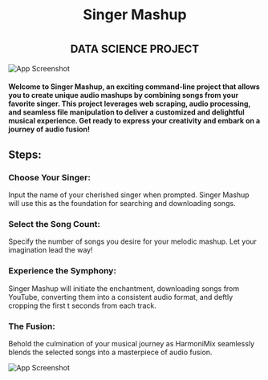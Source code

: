 
# <h1 align="center">Singer Mashup</h1>
# <h2 align="center"> DATA SCIENCE PROJECT </h2>
![App Screenshot](https://i.scdn.co/image/ab67616d0000b27330336362ff20f25cabae1556)
#### Welcome to Singer Mashup, an exciting command-line project that allows you to create unique audio mashups by combining songs from your favorite singer. This project leverages web scraping, audio processing, and seamless file manipulation to deliver a customized and delightful musical experience. Get ready to express your creativity and embark on a journey of audio fusion!

## Steps:
### Choose Your Singer:

Input the name of your cherished singer when prompted. Singer Mashup will use this as the foundation for searching and downloading songs.

### Select the Song Count:

Specify the number of songs you desire for your melodic mashup. Let your imagination lead the way!
### Experience the Symphony:

Singer Mashup will initiate the enchantment, downloading songs from YouTube, converting them into a consistent audio format, and deftly cropping the first t seconds from each track.
### The Fusion:

Behold the culmination of your musical journey as HarmoniMix seamlessly blends the selected songs into a masterpiece of audio fusion.


![App Screenshot](https://www.rgraph.net/images/mit-logo.png)

